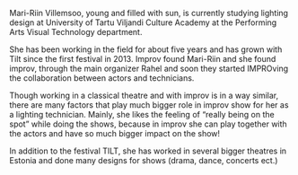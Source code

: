Mari-Riin Villemsoo, young and filled with sun, is currently studying 
lighting design at University of Tartu Viljandi Culture Academy at 
the Performing Arts Visual Technology department.

She has been working in the field for about five years and has grown 
with Tilt since the first festival in 2013. Improv found Mari-Riin and she found improv, through 
the main organizer Rahel and soon they started IMPROving the collaboration 
between actors and technicians.
 
Though working in a classical theatre and with improv is in a way similar, 
there are many factors that play much bigger role in improv show for her
as a lighting technician. Mainly, she likes the feeling of “really being 
on the spot” while doing the shows, because in improv she can play together 
with the actors and have so much bigger impact on the show!

In addition to the festival TILT, she has worked in several bigger 
theatres in Estonia and done many designs for shows (drama, dance, concerts ect.)
